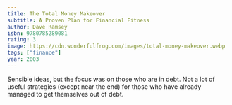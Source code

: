 ```yaml
---
title: The Total Money Makeover
subtitle: A Proven Plan for Financial Fitness
author: Dave Ramsey
isbn: 9780785289081
rating: 3
image: https://cdn.wonderfulfrog.com/images/total-money-makeover.webp
tags: ["finance"]
year: 2003
---
```


Sensible ideas, but the focus was on those who are in debt. Not a lot of useful strategies (except near the end) for those who have already managed to get themselves out of debt.
